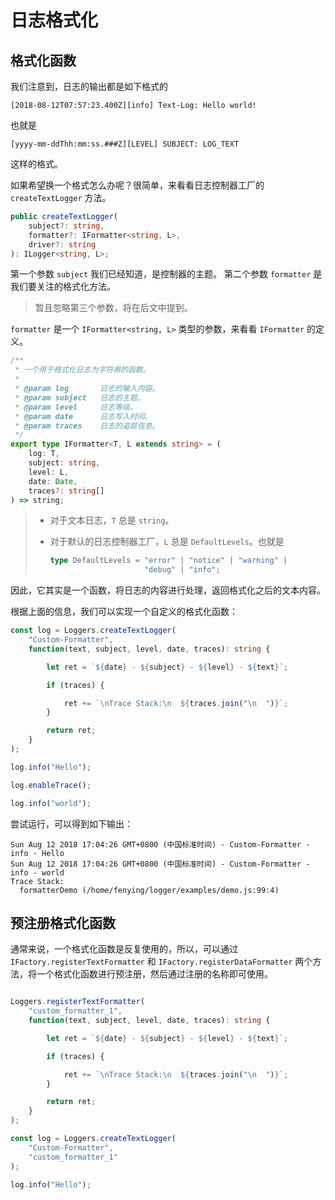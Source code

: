 # 日志格式化

## 格式化函数

我们注意到，日志的输出都是如下格式的

```
[2018-08-12T07:57:23.400Z][info] Text-Log: Hello world!
```

也就是

```
[yyyy-mm-ddThh:mm:ss.###Z][LEVEL] SUBJECT: LOG_TEXT
```

这样的格式。

如果希望换一个格式怎么办呢？很简单，来看看日志控制器工厂的 `createTextLogger` 方法。

```ts
public createTextLogger(
    subject?: string,
    formatter?: IFormatter<string, L>,
    driver?: string
): ILogger<string, L>;
```

第一个参数 `subject` 我们已经知道，是控制器的主题。
第二个参数 `formatter` 是我们要关注的格式化方法。

> 暂且忽略第三个参数，将在后文中提到。

`formatter` 是一个 `IFormatter<string, L>` 类型的参数，来看看 `IFormatter`
的定义。


```ts
/**
 * 一个用于格式化日志为字符串的函数。
 *
 * @param log       日志的输入内容。
 * @param subject   日志的主题。
 * @param level     日志等级。
 * @param date      日志写入时间。
 * @param traces    日志的追踪信息。
 */
export type IFormatter<T, L extends string> = (
    log: T,
    subject: string,
    level: L,
    date: Date,
    traces?: string[]
) => string;
```

> -   对于文本日志，`T` 总是 `string`。
> -   对于默认的日志控制器工厂，`L` 总是 `DefaultLevels`。也就是
>
>     ```ts
>     type DefaultLevels = "error" | "notice" | "warning" |
>                          "debug" | "info";
>     ```

因此，它其实是一个函数，将日志的内容进行处理，返回格式化之后的文本内容。

根据上面的信息，我们可以实现一个自定义的格式化函数：

```ts
const log = Loggers.createTextLogger(
    "Custom-Formatter",
    function(text, subject, level, date, traces): string {

        let ret = `${date} - ${subject} - ${level} - ${text}`;

        if (traces) {

            ret += `\nTrace Stack:\n  ${traces.join("\n  ")}`;
        }

        return ret;
    }
);

log.info("Hello");

log.enableTrace();

log.info("world");
```

尝试运行，可以得到如下输出：

```
Sun Aug 12 2018 17:04:26 GMT+0800 (中国标准时间) - Custom-Formatter - info - Hello
Sun Aug 12 2018 17:04:26 GMT+0800 (中国标准时间) - Custom-Formatter - info - world
Trace Stack:
  formatterDemo (/home/fenying/logger/examples/demo.js:99:4)
```

## 预注册格式化函数

通常来说，一个格式化函数是反复使用的，所以，可以通过 `IFactory.registerTextFormatter` 和
`IFactory.registerDataFormatter` 两个方法，将一个格式化函数进行预注册，然后通过注册的名称即可使用。

```ts

Loggers.registerTextFormatter(
    "custom_formatter_1",
    function(text, subject, level, date, traces): string {

        let ret = `${date} - ${subject} - ${level} - ${text}`;

        if (traces) {

            ret += `\nTrace Stack:\n  ${traces.join("\n  ")}`;
        }

        return ret;
    }
);

const log = Loggers.createTextLogger(
    "Custom-Formatter",
    "custom_formatter_1"
);

log.info("Hello");
```
